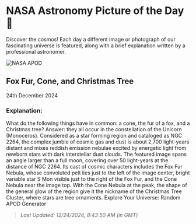 
  # NASA Astronomy Picture of the Day 🌌

  Discover the cosmos! Each day a different image or photograph of our fascinating universe is featured, along with a brief explanation written by a professional astronomer.

![NASA APOD](https://apod.nasa.gov/apod/image/2412/ConeTree_White_2154.jpg)

## Fox Fur, Cone, and Christmas Tree

24th December 2024

### Explanation: 

What do the following things have in common: a cone, the fur of a fox, and a Christmas tree?  Answer: they all occur in the constellation of the Unicorn (Monoceros).  Considered as a star forming region and cataloged as NGC 2264, the complex jumble of cosmic gas and dust is about 2,700 light-years distant and mixes reddish emission nebulae excited by energetic light from newborn stars with dark interstellar dust clouds. The featured image spans an angle larger than a full moon, covering over 50 light-years at the distance of NGC 2264. Its cast of cosmic characters includes the Fox Fur Nebula, whose convoluted pelt lies just to the left of the image center, bright variable star S Mon visible just to the right of the Fox Fur, and the Cone Nebula near the image top.  With the Cone Nebula at the peak, the shape of the general glow of the region give it the nickname of the Christmas Tree Cluster, where stars are tree ornaments.   Explore Your Universe: Random APOD Generator

> _Last Updated: 12/24/2024, 8:43:50 AM (in GMT)_
